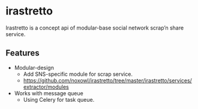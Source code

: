 # irastretto
Irastretto is a concept api of modular-base social network scrap’n share service.

## Features
* Modular-design
  * Add SNS-specific module for scrap service.
  * https://github.com/noxowl/irastretto/tree/master/irastretto/services/extractor/modules
* Works with message queue
  * Using Celery for task queue.
